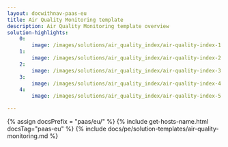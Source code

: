 ```yaml
---
layout: docwithnav-paas-eu
title: Air Quality Monitoring template
description: Air Quality Monitoring template overview
solution-highlights:
    0:
        image: /images/solutions/air_quality_index/air-quality-index-1.png
    1:
        image: /images/solutions/air_quality_index/air-quality-index-2.png
    2:
        image: /images/solutions/air_quality_index/air-quality-index-3.png
    3:
        image: /images/solutions/air_quality_index/air-quality-index-4.png
    4:
        image: /images/solutions/air_quality_index/air-quality-index-5.png

---
```


{% assign docsPrefix = "paas/eu/" %}
{% include get-hosts-name.html docsTag="paas-eu" %}
{% include docs/pe/solution-templates/air-quality-monitoring.md %}